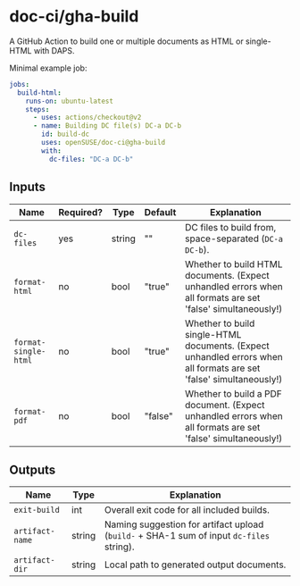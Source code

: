 # doc-ci/gha-build

A GitHub Action to build one or multiple documents as HTML or single-HTML with DAPS.

Minimal example job:

```yaml
jobs:
  build-html:
    runs-on: ubuntu-latest
    steps:
      - uses: actions/checkout@v2
      - name: Building DC file(s) DC-a DC-b
        id: build-dc
        uses: openSUSE/doc-ci@gha-build
        with:
          dc-files: "DC-a DC-b"
```


## Inputs

Name | Required? | Type | Default | Explanation
-----|-----------|------|---------|------------
`dc-files` | yes | string | "" | DC files to build from, space-separated (`DC-a DC-b`).
`format-html` | no | bool | "true" | Whether to build HTML documents. (Expect unhandled errors when all formats are set 'false' simultaneously!)
`format-single-html` | no | bool | "true" | Whether to build single-HTML documents. (Expect unhandled errors when all formats are set 'false' simultaneously!)
`format-pdf` | no | bool | "false" | Whether to build a PDF document. (Expect unhandled errors when all formats are set 'false' simultaneously!)


## Outputs

Name | Type | Explanation
-----|------|------------
`exit-build` | int | Overall exit code for all included builds.
`artifact-name` | string | Naming suggestion for artifact upload (`build-` + SHA-1 sum of input `dc-files` string).
`artifact-dir` | string | Local path to generated output documents.
